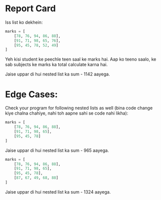 ```ngMeta

```

# Report Card

Iss list ko dekhein:

```python
marks = [
    [78, 76, 94, 86, 88],
    [91, 71, 98, 65, 76],
    [95, 45, 78, 52, 49]
]
```

Yeh kisi student ke peechle teen saal ke marks hai. Aap ko teeno saalo, ke sab subjects ke marks ka total calculate karna hai.

Jaise uppar di hui nested list ka sum - 1142 aayega.

# Edge Cases:
Check your program for following nested lists as well (bina code change kiye chalna chahiye, nahi toh aapne sahi se code nahi likha):

```python
marks = [
    [78, 76, 94, 86, 88],
    [91, 71, 98, 65],
    [95, 45, 78]
]
```

Jaise uppar di hui nested list ka sum - 965 aayega.

```python
marks = [
    [78, 76, 94, 86, 88],
    [91, 71, 98, 65],
    [95, 45, 78],
    [87, 67, 49, 68, 88]
]
```

Jaise uppar di hui nested list ka sum - 1324 aayega.
